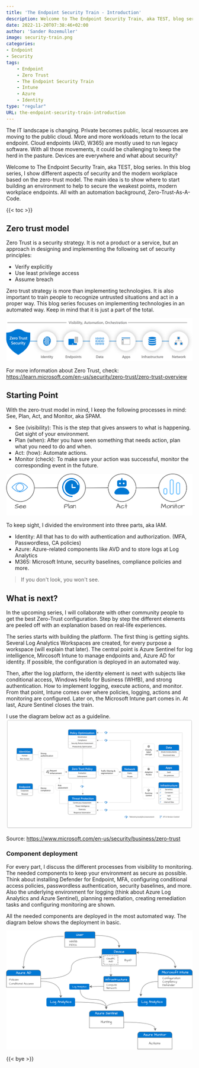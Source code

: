 ```yaml
---
title: 'The Endpoint Security Train - Introduction'
description: Welcome to The Endpoint Security Train, aka TEST, blog series. I show different aspects of security and modern endpoints based on zero-trust. I show how to enroll an zero-trust environment to help to secure modern workplace endpoints in an automated way. 
date: 2022-11-20T07:38:46+02:00
author: 'Sander Rozemuller'
image: security-train.png
categories:
- Endpoint
- Security
tags:
    - Endpoint
    - Zero Trust
    - The Endpoint Security Train
    - Intune
    - Azure
    - Identity
type: "regular"
URL: the-endpoint-security-train-introduction
---
```


The IT landscape is changing. Private becomes public, local resources are moving to the public cloud. More and more workloads return to the local endpoint. Cloud endpoints (AVD, W365) are mostly used to run legacy software.
With all those movements, it could be challenging to keep the herd in the pasture. Devices are everywhere and what about security?
 
Welcome to The Endpoint Security Train, aka TEST, blog series. In this blog series, I show different aspects of security and the modern workplace based on the zero-trust model. The main idea is to show where to start building an environment to help to secure the weakest points, modern workplace endpoints. All with an automation background, Zero-Trust-As-A-Code.

{{< toc >}}

## Zero trust model
Zero Trust is a security strategy. It is not a product or a service, but an approach in designing and implementing the following set of security principles:

- Verify explicitly
- Use least privilege access
- Assume breach

Zero trust strategy is more than implementing technologies. It is also important to train people to recognize untrusted situations and act in a proper way. This blog series focuses on implementing technologies in an automated way. Keep in mind that it is just a part of the total. 

![zero-trust-security-elements](zero-trust-security-elements.png)

For more information about Zero Trust, check: https://learn.microsoft.com/en-us/security/zero-trust/zero-trust-overview


## Starting Point
With the zero-trust model in mind, I keep the following processes in mind: See, Plan, Act, and Monitor, aka SPAM.  
- See (visibility): This is the step that gives answers to what is happening. Get sight of your environment. 
- Plan (when): After you have seen something that needs action, plan what you need to do and when.
- Act: (how): Automate actions.
- Monitor (check): To make sure your action was successful, monitor the corresponding event in the future.


![see-plan-act-monitor.png](see-plan-act-monitor.png)

To keep sight, I divided the environment into three parts, aka IAM. 
- Identity: All that has to do with authentication and authorization. (MFA, Passwordless, CA policies)
- Azure: Azure-related components like AVD and to store logs at Log Analytics
- M365: Microsoft Intune, security baselines, compliance policies and more. 

>If you don't look, you won't see.

## What is next?
In the upcoming series, I will collaborate with other community people to get the best Zero-Trust configuration. Step by step the different elements are peeled off with an explanation based on real-life experiences.

The series starts with building the platform. The first thing is getting sights. Several Log Analytics Workspaces are created, for every purpose a workspace (will explain that later). The central point is Azure Sentinel for log intelligence, Mircosoft Intune to manage endpoints and, Azure AD for identity. If possible, the configuration is deployed in an automated way.

Then, after the log platform, the identity element is next with subjects like conditional access, Windows Hello for Business (WHfB), and strong authentication. How to implement logging, execute actions, and monitor.  
From that point, Intune comes over where policies, logging, actions and monitoring are configured. 
Later on, the Microsoft Intune part comes in. At last, Azure Sentinel closes the train.

I use the diagram below act as a guideline.
![zero-trust-schema.webp](zero-trust-schema.webp) 

Source: https://www.microsoft.com/en-us/security/business/zero-trust

### Component deployment
For every part, I discuss the different processes from visibility to monitoring. The needed components to keep your environment as secure as possible.  
Think about installing Defender for Endpoint, MFA, configuring conditional access policies, passwordless authentication, security baselines, and more.  
Also the underlying environment for logging (think about Azure Log Analytics and Azure Sentinel), planning remediation, creating remediation tasks and configuring monitoring are shown.   

All the needed components are deployed in the most automated way. The diagram below shows the deployment in basic.  


![tech-diag](tech-diag.png)

{{< bye >}}